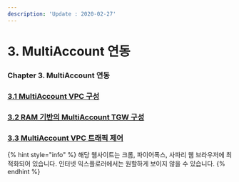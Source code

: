 ```yaml
---
description: 'Update : 2020-02-27'
---
```


# 3. MultiAccount 연동

### Chapter 3. MultiAccount 연동 

### [3.1 MultiAccount VPC 구성](3.1.multiaccount-vpc.md)

### [3.2 RAM 기반의 MultiAccount TGW 구성](3.2.ram-multiaccount-tgw.md)

### [3.3 MultiAccount VPC 트래픽 제어 ](3.3.multiaccount-vpc-traffic-control.md)



{% hint style="info" %}
해당 웹사이트는 크롬, 파이어폭스, 사파리 웹 브라우저에 최적화되어 있습니다.  인터넷 익스플로러에서는 원할하게 보이지 않을 수 있습니다.
{% endhint %}



